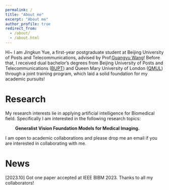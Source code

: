 ```yaml
---
permalink: /
title: "About me"
excerpt: "About me"
author_profile: true
redirect_from: 
  - /about/
  - /about.html
---
```


Hi~ I am Jingkun Yue, a first-year postgraduate student at Beijing University of Posts and Telecommunications, advised by Prof.[Guangyu Wang](https://teacher.bupt.edu.cn/wangguangyu/zh_CN/index.htm)! Before that, I received dual bachelor’s degrees from Beijing University of Posts and Telecommunications ([BUPT](https://www.bupt.edu.cn/)) and Queen Mary University of London ([QMUL](https://www.qmul.ac.uk/)) through a joint training program, which laid a solid foundation for my academic pursuits!

Research
======
My research interests lie in applying artificial intelligence for Biomedical field. Specifically I am interested in the following research topics:

&nbsp;&nbsp;&nbsp;&nbsp;&nbsp;&nbsp;&nbsp;&nbsp;**Generalist Vision Foundation Models for Medical Imaging.**  

I am open to academic collaborations and please drop me an email if you are interested in collaborating with me.

News
======
\[2023.10\] Got one paper accepted at IEEE BIBM 2023. Thanks to all my collaborators!

